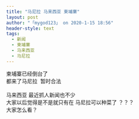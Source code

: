 ```yaml
---
title: "马尼拉 马来西亚 柬埔寨"
layout: post
author: "「mygod123」 on 2020-1-15 18:56"
header-style: text
tags:
  - 新闻
  - 柬埔寨
  - 马来西亚
  - 马尼拉
---
```


<head></head>
<body>
  柬埔寨已经倒台了
 <br> 都来了马尼拉&nbsp;&nbsp;暂时合法 
 <br> 
 <br> 马来西亚 最近抓人新闻也不少&nbsp; &nbsp;
 <br> 大家以后觉得是不是就只有在 马尼拉可以种菜了 ？？？
 <br> 大家怎么看？ 
 <br>
</body>



